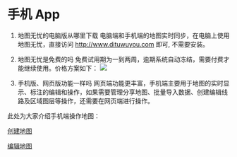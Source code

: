 # 手机 App

1.  地图无忧的电脑版从哪里下载
电脑端和手机端的地图实时同步，在电脑上使用地图无忧，直接访问 http://www.dituwuyou.com 即可, 不需要安装。

2. 地图无忧是免费的吗
免费试用期为一到两周，逾期系统自动冻结，需要付费才能继续使用。价格方案如下：
![](http://pic.dituwuyou.com/map%2Fpicture%2Fprice.png)

3. 手机版、网页版功能一样吗
网页端功能更丰富，手机端主要用于地图的实时显示、标注的编辑和操作，如果需要管理分享地图、批量导入数据、创建编辑线路及区域图层等操作，还需要在网页端进行操作。

此处为大家介绍手机端操作地图：

[创建地图](/create-map-app.html)

[编辑地图](/edit-map-app.html)

